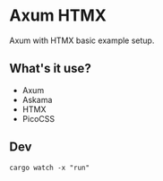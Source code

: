 # Axum HTMX

Axum with HTMX basic example setup.

## What's it use?
* Axum
* Askama
* HTMX
* PicoCSS

## Dev

```text
cargo watch -x "run"
```